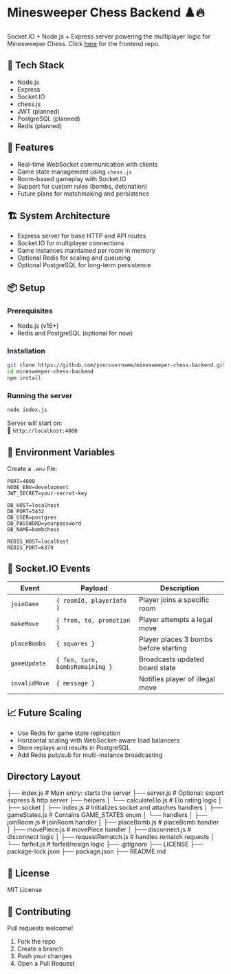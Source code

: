 # Minesweeper Chess Backend ♟️🔥

Socket.IO + Node.js + Express server powering the multiplayer logic for Minesweeper Chess. Click [here](https://github.com/azhang4216/minesweeper-chess-frontend) for the frontend repo.

## 🧠 Tech Stack

- Node.js
- Express
- Socket.IO
- chess.js
- JWT (planned)
- PostgreSQL (planned)
- Redis (planned)

## 🔧 Features

- Real-time WebSocket communication with clients
- Game state management using `chess.js`
- Room-based gameplay with Socket.IO
- Support for custom rules (bombs, detonation)
- Future plans for matchmaking and persistence

## 🏗️ System Architecture

- Express server for base HTTP and API routes
- Socket.IO for multiplayer connections
- Game instances maintained per room in memory
- Optional Redis for scaling and queueing
- Optional PostgreSQL for long-term persistence

## 📦 Setup

### Prerequisites

- Node.js (v16+)
- Redis and PostgreSQL (optional for now)

### Installation

```bash
git clone https://github.com/yourusername/minesweeper-chess-backend.git
cd minesweeper-chess-backend
npm install
```

### Running the server

```bash
node index.js
```

Server will start on:  
📍 `http://localhost:4000`

## 📁 Environment Variables

Create a `.env` file:

```env
PORT=4000
NODE_ENV=development
JWT_SECRET=your-secret-key

DB_HOST=localhost
DB_PORT=5432
DB_USER=postgres
DB_PASSWORD=yourpassword
DB_NAME=bombchess

REDIS_HOST=localhost
REDIS_PORT=6379
```

## 🔁 Socket.IO Events

| Event         | Payload                        | Description                              |
| ------------- | ------------------------------ | ---------------------------------------- |
| `joinGame`    | `{ roomId, playerInfo }`       | Player joins a specific room             |
| `makeMove`    | `{ from, to, promotion }`      | Player attempts a legal move             |
| `placeBombs`  | `{ squares }`                  | Player places 3 bombs before starting    |
| `gameUpdate`  | `{ fen, turn, bombsRemaining }`| Broadcasts updated board state           |
| `invalidMove` | `{ message }`                  | Notifies player of illegal move          |

## 📈 Future Scaling

- Use Redis for game state replication
- Horizontal scaling with WebSocket-aware load balancers
- Store replays and results in PostgreSQL
- Add Redis pub/sub for multi-instance broadcasting

## Directory Layout

├── index.js                  # Main entry: starts the server
├── server.js                 # Optional: export express & http server
├── helpers
│   └── calculateElo.js       # Elo rating logic
│
├── socket
│   ├── index.js              # Initializes socket and attaches handlers
│   ├── gameStates.js         # Contains GAME_STATES enum
│   └── handlers
│       ├── joinRoom.js       # joinRoom handler
│       ├── placeBomb.js      # placeBomb handler
│       ├── movePiece.js      # movePiece handler
│       ├── disconnect.js     # disconnect logic
│       ├── requestRematch.js # handles rematch requests
│       └── forfeit.js        # forfeit/resign logic
├── .gitignore
├── LICENSE
├── package-lock.json
├── package.json
├── README.md

## 📄 License

MIT License

## 🙌 Contributing

Pull requests welcome!

1. Fork the repo  
2. Create a branch  
3. Push your changes  
4. Open a Pull Request